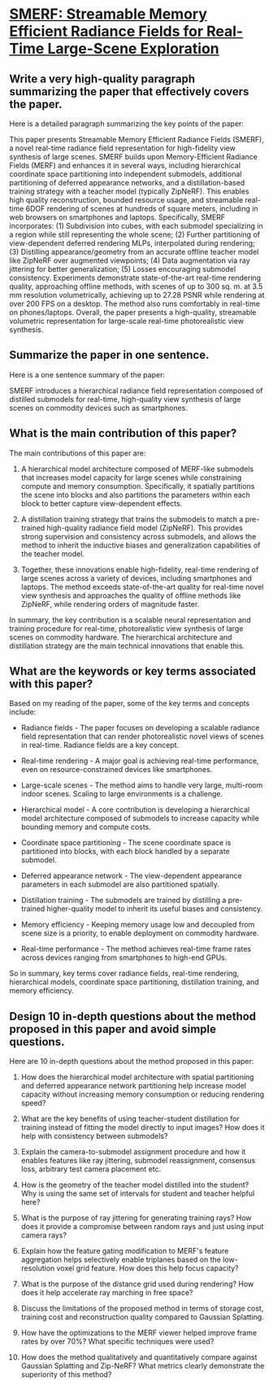# [SMERF: Streamable Memory Efficient Radiance Fields for Real-Time   Large-Scene Exploration](https://arxiv.org/abs/2312.07541)

## Write a very high-quality paragraph summarizing the paper that effectively covers the paper.

 Here is a detailed paragraph summarizing the key points of the paper:

This paper presents Streamable Memory Efficient Radiance Fields (SMERF), a novel real-time radiance field representation for high-fidelity view synthesis of large scenes. SMERF builds upon Memory-Efficient Radiance Fields (MERF) and enhances it in several ways, including hierarchical coordinate space partitioning into independent submodels, additional partitioning of deferred appearance networks, and a distillation-based training strategy with a teacher model (typically ZipNeRF). This enables high quality reconstruction, bounded resource usage, and streamable real-time 6DOF rendering of scenes at hundreds of square meters, including in web browsers on smartphones and laptops. Specifically, SMERF incorporates: (1) Subdivision into cubes, with each submodel specializing in a region while still representing the whole scene; (2) Further partitioning of view-dependent deferred rendering MLPs, interpolated during rendering; (3) Distilling appearance/geometry from an accurate offline teacher model like ZipNeRF over augmented viewpoints; (4) Data augmentation via ray jittering for better generalization; (5) Losses encouraging submodel consistency. Experiments demonstrate state-of-the-art real-time rendering quality, approaching offline methods, with scenes of up to 300 sq. m. at 3.5 mm resolution volumetrically, achieving up to 27.28 PSNR while rendering at over 200 FPS on a desktop. The method also runs comfortably in real-time on phones/laptops. Overall, the paper presents a high-quality, streamable volumetric representation for large-scale real-time photorealistic view synthesis.


## Summarize the paper in one sentence.

 Here is a one sentence summary of the paper:

SMERF introduces a hierarchical radiance field representation composed of distilled submodels for real-time, high-quality view synthesis of large scenes on commodity devices such as smartphones.


## What is the main contribution of this paper?

 The main contributions of this paper are:

1. A hierarchical model architecture composed of MERF-like submodels that increases model capacity for large scenes while constraining compute and memory consumption. Specifically, it spatially partitions the scene into blocks and also partitions the parameters within each block to better capture view-dependent effects.

2. A distillation training strategy that trains the submodels to match a pre-trained high-quality radiance field model (ZipNeRF). This provides strong supervision and consistency across submodels, and allows the method to inherit the inductive biases and generalization capabilities of the teacher model.

3. Together, these innovations enable high-fidelity, real-time rendering of large scenes across a variety of devices, including smartphones and laptops. The method exceeds state-of-the-art quality for real-time novel view synthesis and approaches the quality of offline methods like ZipNeRF, while rendering orders of magnitude faster.

In summary, the key contribution is a scalable neural representation and training procedure for real-time, photorealistic view synthesis of large scenes on commodity hardware. The hierarchical architecture and distillation strategy are the main technical innovations that enable this.


## What are the keywords or key terms associated with this paper?

 Based on my reading of the paper, some of the key terms and concepts include:

- Radiance fields - The paper focuses on developing a scalable radiance field representation that can render photorealistic novel views of scenes in real-time. Radiance fields are a key concept.

- Real-time rendering - A major goal is achieving real-time performance, even on resource-constrained devices like smartphones.

- Large-scale scenes - The method aims to handle very large, multi-room indoor scenes. Scaling to large environments is a challenge.

- Hierarchical model - A core contribution is developing a hierarchical model architecture composed of submodels to increase capacity while bounding memory and compute costs. 

- Coordinate space partitioning - The scene coordinate space is partitioned into blocks, with each block handled by a separate submodel.

- Deferred appearance network - The view-dependent appearance parameters in each submodel are also partitioned spatially.

- Distillation training - The submodels are trained by distilling a pre-trained higher-quality model to inherit its useful biases and consistency.

- Memory efficiency - Keeping memory usage low and decoupled from scene size is a priority, to enable deployment on commodity hardware.

- Real-time performance - The method achieves real-time frame rates across devices ranging from smartphones to high-end GPUs.

So in summary, key terms cover radiance fields, real-time rendering, hierarchical models, coordinate space partitioning, distillation training, and memory efficiency.


## Design 10 in-depth questions about the method proposed in this paper and avoid simple questions.

 Here are 10 in-depth questions about the method proposed in this paper:

1. How does the hierarchical model architecture with spatial partitioning and deferred appearance network partitioning help increase model capacity without increasing memory consumption or reducing rendering speed?

2. What are the key benefits of using teacher-student distillation for training instead of fitting the model directly to input images? How does it help with consistency between submodels?

3. Explain the camera-to-submodel assignment procedure and how it enables features like ray jittering, submodel reassignment, consensus loss, arbitrary test camera placement etc.

4. How is the geometry of the teacher model distilled into the student? Why is using the same set of intervals for student and teacher helpful here?

5. What is the purpose of ray jittering for generating training rays? How does it provide a compromise between random rays and just using input camera rays?

6. Explain how the feature gating modification to MERF's feature aggregation helps selectively enable triplanes based on the low-resolution voxel grid feature. How does this help focus capacity?

7. What is the purpose of the distance grid used during rendering? How does it help accelerate ray marching in free space?

8. Discuss the limitations of the proposed method in terms of storage cost, training cost and reconstruction quality compared to Gaussian Splatting.

9. How have the optimizations to the MERF viewer helped improve frame rates by over 70%? What specific techniques were used?

10. How does the method qualitatively and quantitatively compare against Gaussian Splatting and Zip-NeRF? What metrics clearly demonstrate the superiority of this method?
